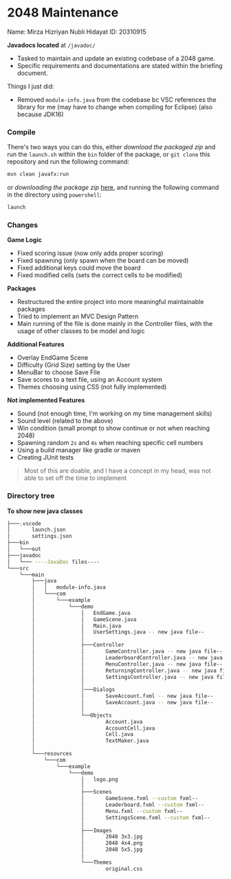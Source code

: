 # 2048 Maintenance
Name: Mirza Hizriyan Nubli Hidayat
ID: 20310915

**Javadocs located** at `/javadoc/`

- Tasked to maintain and update an existing codebase of a 2048 game.
- Specific requirements and documentations are stated within the briefing document. 

Things I just did:
- Removed `module-info.java` from the codebase bc VSC references the library for me (may have to change when compiling for Eclipse) (also because JDK16)

### Compile
There's two ways you can do this, either *download the packaged zip* and run the `launch.sh` within the `bin` folder of the package, or `git clone` this repository and run the following command:
```bash
mvn clean javafx:run
```
or *downloading the package zip* [here](https://github.com/ybmirz/COMP2042_CW_hfymh3/releases/tag/v1.0), and running the following command in the directory using `powershell`:
```bash
launch
```

### Changes
**Game Logic**
- Fixed scoring issue (now only adds proper scoring)
- Fixed spawning (only spawn when the board can be moved)
- Fixed additional keys could move the board
- Fixed modified cells (sets the correct cells to be modified)

**Packages**
- Restructured the entire project into more meaningful maintainable packages
- Tried to implement an MVC Design Pattern
- Main running of the file is done mainly in the Controller files, with the usage of other classes to be model and logic

**Additional Features**
- Overlay EndGame Scene
- Difficulty (Grid Size) setting by the User
- MenuBar to choose Save File
- Save scores to a text file, using an Account system
- Themes choosing using CSS (not fully implemented)

**Not implemented Features**
- Sound (not enough time, I'm working on my time management skills)
- Sound level (related to the above)
- Win condition (small prompt to show continue or not when reaching 2048)
- Spawning random `2s` and `4s` when reaching specific cell numbers
- Using a build manager like gradle or maven
- Creating JUnit tests
> Most of this are doable, and I have a concept in my head, was not able to set off the time to implement

### Directory tree
**To show new java classes**
```bash
├───.vscode
│       launch.json
│       settings.json
├───bin
│   └───out
├───javadoc
│   └─── ----JavaDoc files----
└───src
    └───main
        ├───java
        │   │   module-info.java
        │   └───com
        │       └───example
        │           └───demo
        │               │   EndGame.java
        │               │   GameScene.java
        │               │   Main.java
        │               │   UserSettings.java -- new java file--
        │               │
        │               ├───Controller
        │               │       GameController.java -- new java file--
        │               │       LeaderboardController.java -- new java file--
        │               │       MenuController.java -- new java file--
        │               │       ReturningController.java -- new java file--
        │               │       SettingsController.java -- new java file--
        │               │
        │               │───Dialogs
        │               │       SaveAccount.fxml -- new java file--
        │               │       SaveAccount.java -- new java file--
        │               │
        │               └──Objects
        │                       Account.java
        │                       AccountCell.java
        │                       Cell.java
        │                       TextMaker.java
        │               
        └───resources
            └───com
                └───example
                    └───demo
                        │   logo.png
                        │
                        ├───Scenes
                        │       GameScene.fxml --custom fxml--
                        │       Leaderboard.fxml --custom fxml--
                        │       Menu.fxml --custom fxml--
                        │       SettingsScene.fxml --custom fxml--
                        │
                        ├───Images
                        │       2048 3x3.jpg
                        │       2048 4x4.png
                        │       2048 5x5.jpg
                        │
                        └───Themes
                                original.css
```

